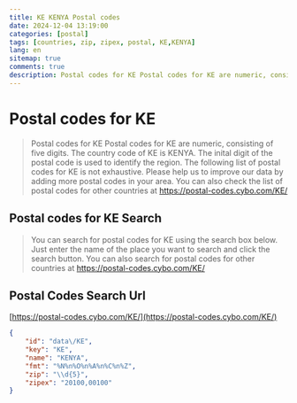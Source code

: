```yaml
---
title: KE KENYA Postal codes 
date: 2024-12-04 13:19:00
categories: [postal]
tags: [countries, zip, zipex, postal, KE,KENYA]
lang: en
sitemap: true
comments: true
description: Postal codes for KE Postal codes for KE are numeric, consisting of five digits. The country code of KE is KENYA. The inital digit of the postal code is used to identify the region. The following list of postal codes for KE is not exhaustive. Please help us to improve our data by adding more postal codes in your area. You can also check the list of postal codes for other countries at https://postal-codes.cybo.com/KE/
---
```


# Postal codes for KE
> Postal codes for KE Postal codes for KE are numeric, consisting of five digits. The country code of KE is KENYA. The inital digit of the postal code is used to identify the region. The following list of postal codes for KE is not exhaustive. Please help us to improve our data by adding more postal codes in your area. You can also check the list of postal codes for other countries at https://postal-codes.cybo.com/KE/

## Postal codes for KE Search 
> You can search for postal codes for KE using the search box below. Just enter the name of the place you want to search and click the search button. You can also search for postal codes for other countries at https://postal-codes.cybo.com/KE/

## Postal Codes Search Url

[https://postal-codes.cybo.com/KE/](https://postal-codes.cybo.com/KE/)
```json
{
    "id": "data\/KE",
    "key": "KE",
    "name": "KENYA",
    "fmt": "%N%n%O%n%A%n%C%n%Z",
    "zip": "\\d{5}",
    "zipex": "20100,00100"
}
```
